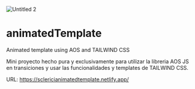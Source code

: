 ![Untitled 2](https://user-images.githubusercontent.com/68576069/118727979-0cde2180-b80a-11eb-90ae-4bd4a694739e.jpg)
# animatedTemplate
Animated template using AOS and TAILWIND CSS

Mini proyecto hecho pura y exclusivamente para utilizar la libreria AOS JS en transiciones y usar las funcionalidades y templates de TAILWIND CSS.

URL: https://sclericianimatedtemplate.netlify.app/
